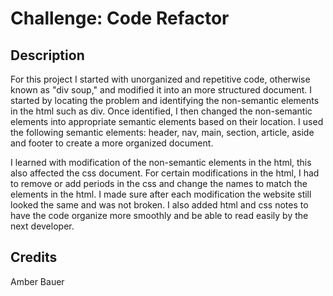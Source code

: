 # Challenge: Code Refactor

## Description 

For this project I started with unorganized and repetitive code, otherwise known as "div soup," and modified it into an more structured document. I started by locating the problem and identifying the non-semantic elements in the html such as div. Once identified, I then changed the non-semantic elements into appropriate semantic elements based on their location. I used the following semantic elements: header, nav, main, section, article, aside and footer to create a more organized document. 

I learned with modification of the non-semantic elements in the html, this also affected the css document. For certain modifications in the html, I had to remove or add periods in the css and change the names to match the elements in the html. I made sure after each modification the website still looked the same and was not broken. I also added html and css notes to have the code organize more smoothly and be able to read easily by the next developer.


## Credits

Amber Bauer


